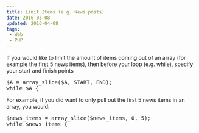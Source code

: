 ```yaml
---
title: Limit Items (e.g. News posts)
date: 2016-03-08
updated: 2016-04-08
tags:
 - Web
 - PHP
---
```


<p>If you would like to limit the amount of items coming out of an array (for example the first 5 news items), then before your loop (e.g. while), specify your start and finish points</p>

<pre class="language-php">$A = array_slice($A, START, END);
while $A {</pre>











<p>For example, if you did want to only pull out the first 5 news items in an array, you would:</p>





<pre class="language-php">$news_items = array_slice($news_items, 0, 5);
while $news_items {</pre>